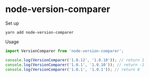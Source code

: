 # node-version-comparer

Set up

```
yarn add node-version-comparer
```

Usage

```js
import VersionComparer from 'node-version-comparer';

console.log(VersionComparer('1.0.12', '1.0.10')); // return 1
console.log(VersionComparer('1.0.1', '1.0.10')); // return -1
console.log(VersionComparer('1.0.1', '1.0.1')); // return 0
```

